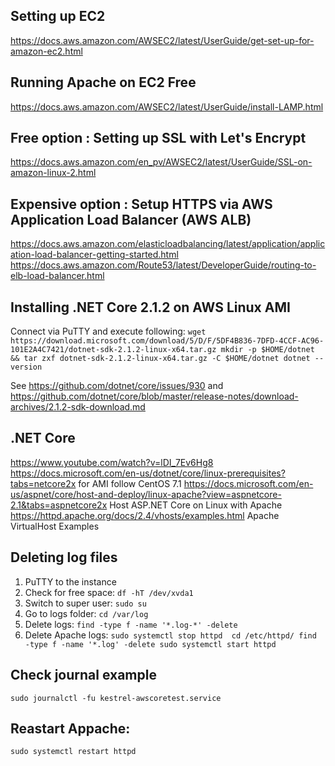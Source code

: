 ## Setting up EC2
https://docs.aws.amazon.com/AWSEC2/latest/UserGuide/get-set-up-for-amazon-ec2.html

## Running Apache on EC2 Free 
https://docs.aws.amazon.com/AWSEC2/latest/UserGuide/install-LAMP.html

## Free option : Setting up SSL with Let's Encrypt
https://docs.aws.amazon.com/en_pv/AWSEC2/latest/UserGuide/SSL-on-amazon-linux-2.html

## Expensive option : Setup HTTPS via AWS Application Load Balancer (AWS ALB)
https://docs.aws.amazon.com/elasticloadbalancing/latest/application/application-load-balancer-getting-started.html
https://docs.aws.amazon.com/Route53/latest/DeveloperGuide/routing-to-elb-load-balancer.html

## Installing .NET Core 2.1.2 on AWS Linux AMI 
Connect via PuTTY and execute following:
`wget https://download.microsoft.com/download/5/D/F/5DF4B836-7DFD-4CCF-AC96-101E2A4C7421/dotnet-sdk-2.1.2-linux-x64.tar.gz
mkdir -p $HOME/dotnet && tar zxf dotnet-sdk-2.1.2-linux-x64.tar.gz -C $HOME/dotnet
dotnet --version`

See https://github.com/dotnet/core/issues/930 and https://github.com/dotnet/core/blob/master/release-notes/download-archives/2.1.2-sdk-download.md

## .NET Core
https://www.youtube.com/watch?v=lDI_7Ev6Hg8
https://docs.microsoft.com/en-us/dotnet/core/linux-prerequisites?tabs=netcore2x for AMI follow CentOS 7.1
https://docs.microsoft.com/en-us/aspnet/core/host-and-deploy/linux-apache?view=aspnetcore-2.1&tabs=aspnetcore2x Host ASP.NET Core on Linux with Apache
https://httpd.apache.org/docs/2.4/vhosts/examples.html Apache VirtualHost Examples

## Deleting log files
1) PuTTY to the instance
2) Check for free space: `df -hT /dev/xvda1` 
3) Switch to super user: `sudo su`
4) Go to logs folder: `cd /var/log` 
5) Delete logs: `find -type f -name '*.log-*' -delete`
7) Delete Apache logs:
`sudo systemctl stop httpd 
cd /etc/httpd/
find -type f -name '*.log' -delete
sudo systemctl start httpd`

## Check journal example
`sudo journalctl -fu kestrel-awscoretest.service`

## Reastart Appache:
`sudo systemctl restart httpd`
